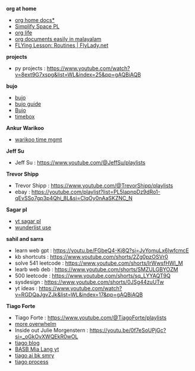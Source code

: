 **org at home**
* [org home docs*](https://www.youtube.com/watch?v=vwOidq7QQ-k&list=PLmMyXRtEtJEb0qXMQIZEvGmTDqDLuxkCA&index=23&pp=gAQBiAQB)
* [Simplify Space PL](https://www.youtube.com/@SimplifyYourSpace/playlists)
* [org life](https://www.youtube.com/watch?v=leABsFNopbw&list=WL&index=8&pp=gAQBiAQB)
* [org documents easily in malayalam](https://www.youtube.com/watch?v=olSqc4Ru3V0&list=PLmMyXRtEtJEba7aQjFMh0E-sI8KPcC6Ds&index=12)
* [FLYing Lesson: Routines | FlyLady.net](https://www.flylady.net/d/getting-started/flying-lessons/routines/#google_vignette)


**projects**
- py projects : https://www.youtube.com/watch?v=8ext9G7xspg&list=WL&index=25&pp=gAQBiAQB

**bujo**
* [bujo](https://youtu.be/fm15cmYU0IM?si=Kj_G8bhiOyx6jSeA)
* [bujo guide](https://youtu.be/DRt8j7H1GvE?si=urSpgB2tKbHMWILW)
* [Bujo](https://youtu.be/fm15cmYU0IM?si=mcn0gGFj0SSeAD9V)
* [timebox](https://youtu.be/GBXpSr1TXgk?si=6pZI0zlh34m_b_pX)

**Ankur Warikoo**
* [warikoo time mgmt](https://www.youtube.com/watch?v=op_jwGT6Bvc&list=PLmMyXRtEtJEb0qXMQIZEvGmTDqDLuxkCA&index=16&pp=gAQBiAQB)

**Jeff Su**
* Jeff Su :  https://www.youtube.com/@JeffSu/playlists

**Trevor Shipp**
* Trevor Shipp : https://www.youtube.com/@TrevorShipp/playlists
* ebay : https://youtube.com/playlist?list=PL5lapnpDz9dRo1-qEvSSo7gp3p4Qhi_8L&si=ClqOy0nAaSKZNC_N


**Sagar pl**
* [yt sagar pl](https://www.youtube.com/@Sagarclips/playlists)
* [wunderlist use](https://www.youtube.com/watch?v=TGz67AMG9a8&list=WL&index=1&pp=gAQBiAQB)

**sahil and sarra**
- learn web gpt : https://youtu.be/FGbeQ4-Kj8Q?si=JvYomuLx6lwfcmcE
- kb shortcuts : https://www.youtube.com/shorts/2Zg0pzOSVr0
- solve 541 leetcode : https://www.youtube.com/shorts/IrWwsfHWl_M
- learb web deb : https://www.youtube.com/shorts/SMZULGBYOZM
- 500 leetcode : https://www.youtube.com/shorts/sq_LYYAQT9Q
- sysdesign : https://www.youtube.com/shorts/0JSg44zuUTw
- yt ideas : https://www.youtube.com/watch?v=RGDQaJgvZJk&list=WL&index=17&pp=gAQBiAQB

**Tiago Forte**
* Tiago Forte : https://www.youtube.com/@TiagoForte/playlists
* [more overwhelm](https://www.youtube.com/watch?v=KpzlaTMw2L4&list=PLmMyXRtEtJEb0qXMQIZEvGmTDqDLuxkCA&index=25&pp=gAQBiAQB)
* Inside out Julie Morgenstern : https://youtu.be/0f7eSoUPjGc?si=_oGkOvXWQEkR0wOL
* [tiago blog](https://www.goodreads.com/author/show/17177938.Tiago_Forte/blog?page=2)
* [BASB Mia Lang yt](https://mialiang.com/building-a-second-brain/)
* [tiago ai bk smry](https://www.youtube.com/watch?v=l8oAZBBFG6k&list=PLmMyXRtEtJEb0qXMQIZEvGmTDqDLuxkCA&index=30&pp=gAQBiAQB)
* [tiago process](https://www.youtube.com/watch?v=C7MP2yQs0xk&list=PLmMyXRtEtJEb0qXMQIZEvGmTDqDLuxkCA&index=27&pp=gAQBiAQB)

